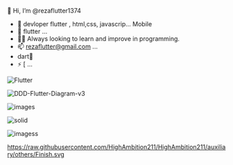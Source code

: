  👋 Hi, I’m @rezaflutter1374
- 👀 devloper flutter , html,css, javascrip... Mobile 
- 🌱  flutter ...
- 🧑‍💻 Always looking to learn and improve in programming.
- 📫 rezaflutter@gmail.com  ...
- dart💪
- ⚡ [ ...


![Flutter](https://github.com/user-attachments/assets/1f9b1b19-c9d9-4555-bcf4-ee5d30ac370a)










![DDD-Flutter-Diagram-v3](https://github.com/user-attachments/assets/531ad9a2-f8df-4ccc-a76f-861cef9b7fa9)










![images](https://github.com/user-attachments/assets/b425aae8-3834-4015-9485-f7ef8c0d0400)










![solid](https://github.com/user-attachments/assets/83ca4919-00b8-4e0e-97c3-c7316db68f2a)








![imagess](https://github.com/user-attachments/assets/6f2c7033-c7db-4aa3-9bd0-ff42e158aa1a)











https://raw.githubusercontent.com/HighAmbition211/HighAmbition211/auxiliary/others/Finish.svg

